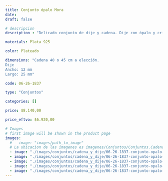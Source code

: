 ```yaml
---
title: Conjunto ópalo Mora
date: 
draft: false

# descripcion
description : "Delicado conjunto de dije y cadena. Dije con ópalo y cristales cubic, espectacular. "

materials: Plata 925

color: Plateado

dimensions: "Cadena 40 o 45 cm a elección. 
Dije
Ancho: 12 mm 
Largo: 25 mm"

code: 06-26-1837

type: "Conjuntos"

categories: []

price: $8.140,00

price_eftvo: $6.920,00

# Images
# first image will be shown in the product page
images:
  # - image: "images/path_to_image"
  # La ubicacion de las imagenes es imagenes/Conjuntos/Conjuntos.Cadena y Dije/06-26-1837-conjunto-opalo-mora
  - image: "./images/conjuntos/cadena_y_dije/06-26-1837-conjunto-opalo-mora_a.jpg"
  - image: "./images/conjuntos/cadena_y_dije/06-26-1837-conjunto-opalo-mora_b.jpg"
  - image: "./images/conjuntos/cadena_y_dije/06-26-1837-conjunto-opalo-mora_c.jpg"
  - image: "./images/conjuntos/cadena_y_dije/06-26-1837-conjunto-opalo-mora_d.jpg"
  - image: "./images/conjuntos/cadena_y_dije/06-26-1837-conjunto-opalo-mora_e.jpg"
---
```

